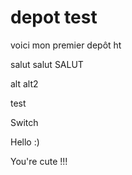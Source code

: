# depot test

voici mon premier depôt ht

salut salut SALUT

alt alt2

test

Switch

Hello :)

You're cute !!!
